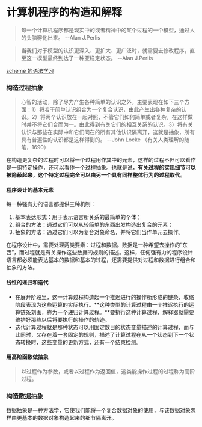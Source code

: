 # 计算机程序的构造和解释
> 每一个计算机程序都是现实中的或者精神中的某个过程的一个模型，通过人的头脑孵化出来。  --Alan J.Perlis

> 当我们对于模型的认识更深入、更扩大、更广泛时，就需要去修改程序，直至这一模型最终到达了一种亚稳定状态。  --Alan J.Perlis

[scheme 的语法学习](./docs/scheme.md)

### 构造过程抽象
> 心智的活动，除了尽力产生各种简单的认识之外，主要表现在如下三个方面：1）将若干简单认识组合为一个复合认识，由此产生出各种复杂的认识。2）将两个认识放在一起对照，不管它们如何简单或者复杂，在这样做时并不将它们合而为一。由此得到有关它们的相互关系的认识。3）将有关认识与那些在实际中和它们同在的所有其他认识隔离开，这就是抽象，所有具有普遍性的认识都是这样得到的。
    --John Locke （有关人类理解的随笔，1690）

在构造更复杂的过程时可以将一个过程用作其中的元素，这样的过程不但可以看作是一组特定操作，还可以看作一个过程抽象。也就是说，**有关过程的实现细节可以被隐蔽起来，这个特定过程完全可以由另一个具有同样整体行为的过程取代。**

#### 程序设计的基本元素
每一种强有力的语言都提供三种机制：
1. 基本表达形式：用于表示语言所关系的最简单的个体；
2. 组合的方法：通过它们可以从较简单的东西出发构造出复合的元素；
3. 抽象的方法：通过它们可以为复合对象命名，并将它们当作单元去操作。

在程序设计中，需要处理两类要素：过程和数据。数据是一种希望去操作的“东西”，而过程就是有关操作这些数据的规则的描述。这样，任何强有力的程序设计语言都必须能表达基本的数据和基本的过程，还需要提供对过程和数据进行组合和抽象的方法。

#### 线性的递归和迭代
- 在展开阶段里，这一计算过程构造起一个推迟进行的操作所形成的链条，收缩阶段表现为这些运算的实际执行。**这种类型的计算过程由一个推迟执行的运算链条刻画，称为一个递归计算过程。**要执行这种计算过程，解释器就需要维护好那些以后将要执行的操作的轨迹。
- 迭代计算过程就是那种状态可以用固定数目的状态变量描述的计算过程，而与此同时，又存在着一套固定的规则，描述了计算过程在从一个状态到下一个状态转换时，这些变量的更新方式，还有一个结束检测。

#### 用高阶函数做抽象
> 以过程作为参数，或者以过程作为返回值，这类能操作过程的过程称为高阶过程。

### 构造数据抽象
数据抽象是一种方法学，它使我们能将一个复合数据对象的使用，与该数据对象怎样由更基本的数据对象构造起来的细节隔离开。